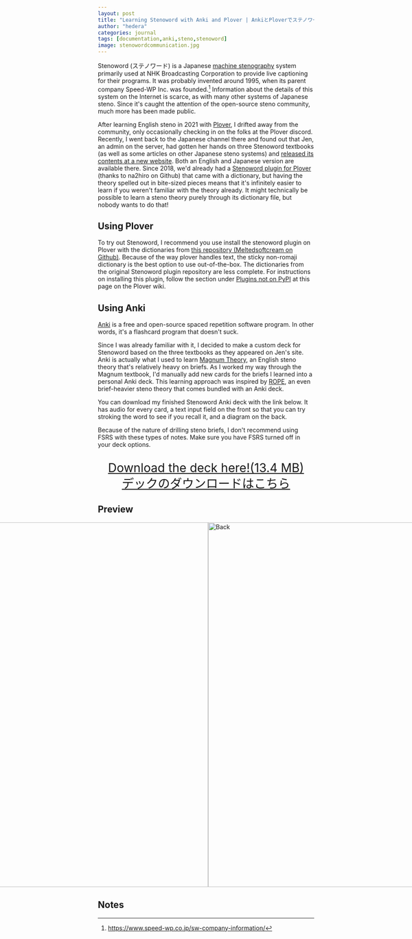 ```yaml
---
layout: post
title: "Learning Stenoword with Anki and Plover | AnkiとPloverでステノワードを学びましょう"
author: "hedera"
categories: journal
tags: [documentation,anki,steno,stenoword]
image: stenowordcommunication.jpg
---
```


Stenoword (ステノワード) is a Japanese [machine stenography](https://en.wikipedia.org/wiki/Stenotype) system primarily used at NHK Broadcasting Corporation to provide live captioning for their programs. It was probably invented around 1995, when its parent company Speed-WP Inc. was founded.[^1] Information about the details of this system on the Internet is scarce, as with many other systems of Japanese steno. Since it's caught the attention of the open-source steno community, much more has been made public. 

[^1]: https://www.speed-wp.co.jp/sw-company-information/

After learning English steno in 2021 with [Plover](http://www.openstenoproject.org/plover/), I drifted away from the community, only occasionally checking in on the folks at the Plover discord. Recently, I went back to the Japanese channel there and found out that Jen, an admin on the server, had gotten her hands on three Stenoword textbooks (as well as some articles on other Japanese steno systems) and [released its contents at a new website](https://jenchanws.github.io/stenoword/). Both an English and Japanese version are available there. Since 2018, we'd already had a [Stenoword plugin for Plover](https://github.com/na2hiro/plover-japanese-stenoword) (thanks to na2hiro on Github) that came with a dictionary, but having the theory spelled out in bite-sized pieces means that it's infinitely easier to learn if you weren't familiar with the theory already. It might technically be possible to learn a steno theory purely through its dictionary file, but nobody wants to do that!

## Using Plover
To try out Stenoword, I recommend you use install the stenoword plugin on Plover with the dictionaries from [this repository (Meltedsoftcream on Github)](https://github.com/Meltedsoftcream/Plover_Japanese_StenoWord). Because of the way plover handles text, the sticky non-romaji dictionary is the best option to use out-of-the-box. The dictionaries from the original Stenoword plugin repository are less complete. For instructions on installing this plugin, follow the section under [Plugins not on PyPI](https://plover.wiki/index.php/Plugins#Plugins_not_on_PyPI) at this page on the Plover wiki.

## Using Anki

[Anki](https://apps.ankiweb.net/) is a free and open-source spaced repetition software program. In other words, it's a flashcard program that doesn't suck.

Since I was already familiar with it, I decided to make a custom deck for Stenoword based on the three textbooks as they appeared on Jen's site. Anki is actually what I used to learn [Magnum Theory](https://www.magnumsteno.com/), an English steno theory that's relatively heavy on briefs. As I worked my way through the Magnum textbook, I'd manually add new cards for the briefs I learned into a personal Anki deck. This learning approach was inspired by [ROPE](https://www.reddit.com/r/Plover/comments/ads6yg/rope_22_remembering_outlines_in_plover_more/), an even brief-heavier steno theory that comes bundled with an Anki deck.

You can download my finished Stenoword Anki deck with the link below. It has audio for every card, a text input field on the front so that you can try stroking the word to see if you recall it, and a diagram on the back. 

Because of the nature of drilling steno briefs, I don't recommend using FSRS with these types of notes. Make sure you have FSRS turned off in your deck options.

<p style="font-size: 2em; line-height: 1.3em; text-align: center;">
	<a href="{{ site.github.url }}/assets/files/ステノワード.apkg">
		Download the deck here!(13.4 MB)<br>
	    デックのダウンロードはこちら
	</a>
</p>

## Preview
<div class="container" style="display:flex; justify-content: center; padding-left: 10px;">
      <div class="image"> <img src="{{ site.github.url }}/assets/img/stenofront.jpg" alt="Front" height="850px"/> </div> 
      <div class="image"> <img src="{{ site.github.url }}/assets/img/stenoback.jpg" alt="Back" height="850px"/> </div> 
    </div>

## Notes